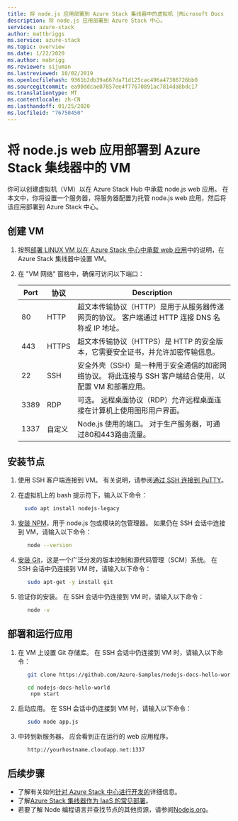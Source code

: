 ```yaml
---
title: 将 node.js 应用部署到 Azure Stack 集线器中的虚拟机 |Microsoft Docs
description: 将 node.js 应用部署到 Azure Stack 中心。
services: azure-stack
author: mattbriggs
ms.service: azure-stack
ms.topic: overview
ms.date: 1/22/2020
ms.author: mabrigg
ms.reviewer: sijuman
ms.lastreviewed: 10/02/2019
ms.openlocfilehash: 9361b2db39a667da71d125cac496a47386726bb0
ms.sourcegitcommit: ea90ddcae07857ee4f77670891ac7814da8bdc17
ms.translationtype: MT
ms.contentlocale: zh-CN
ms.lasthandoff: 01/25/2020
ms.locfileid: "76750450"
---
```

# <a name="deploy-a-nodejs-web-app-to-a-vm-in-azure-stack-hub"></a>将 node.js web 应用部署到 Azure Stack 集线器中的 VM

你可以创建虚拟机（VM）以在 Azure Stack Hub 中承载 node.js web 应用。 在本文中，你将设置一个服务器，将服务器配置为托管 node.js web 应用，然后将该应用部署到 Azure Stack 中心。

## <a name="create-a-vm"></a>创建 VM

1. 按照[部署 LINUX VM 以在 Azure Stack 中心中承载 web 应用](azure-stack-dev-start-howto-deploy-linux.md)中的说明，在 Azure Stack 集线器中设置 VM。

2. 在 "VM 网络" 窗格中，确保可访问以下端口：

    | Port | 协议 | Description |
    | --- | --- | --- |
    | 80 | HTTP | 超文本传输协议（HTTP）是用于从服务器传递网页的协议。 客户端通过 HTTP 连接 DNS 名称或 IP 地址。 |
    | 443 | HTTPS | 超文本传输协议（HTTPS）是 HTTP 的安全版本，它需要安全证书，并允许加密传输信息。 |
    | 22 | SSH | 安全外壳（SSH）是一种用于安全通信的加密网络协议。 将此连接与 SSH 客户端结合使用，以配置 VM 和部署应用。 |
    | 3389 | RDP | 可选。 远程桌面协议（RDP）允许远程桌面连接在计算机上使用图形用户界面。   |
    | 1337 | 自定义 | Node.js 使用的端口。 对于生产服务器，可通过80和443路由流量。 |

## <a name="install-node"></a>安装节点

1. 使用 SSH 客户端连接到 VM。 有关说明，请参阅[通过 SSH 连接到 PuTTY](azure-stack-dev-start-howto-ssh-public-key.md#connect-with-ssh-by-using-putty)。

1. 在虚拟机上的 bash 提示符下，输入以下命令：

    ```bash  
      sudo apt install nodejs-legacy
    ```

2. [安装 NPM](https://www.npmjs.com/)，用于 node.js 包或模块的包管理器。 如果仍在 SSH 会话中连接到 VM，请输入以下命令：

    ```bash  
       node --version
    ```

3. [安装 Git](https://git-scm.com)，这是一个广泛分发的版本控制和源代码管理（SCM）系统。 在 SSH 会话中仍连接到 VM 时，请输入以下命令：

    ```bash  
       sudo apt-get -y install git
    ```

3. 验证你的安装。 在 SSH 会话中仍连接到 VM 时，请输入以下命令：

    ```bash  
       node -v
    ```

## <a name="deploy-and-run-the-app"></a>部署和运行应用

1. 在 VM 上设置 Git 存储库。 在 SSH 会话中仍连接到 VM 时，请输入以下命令：

    ```bash  
       git clone https://github.com/Azure-Samples/nodejs-docs-hello-world.git
    
       cd nodejs-docs-hello-world
        npm start
    ```

2. 启动应用。 在 SSH 会话中仍连接到 VM 时，请输入以下命令：

    ```bash  
       sudo node app.js
    ```

3. 中转到新服务器。 应会看到正在运行的 web 应用程序。

    ```HTTP  
       http://yourhostname.cloudapp.net:1337
    ```

## <a name="next-steps"></a>后续步骤

- 了解有关如何[针对 Azure Stack 中心进行开发的](azure-stack-dev-start.md)详细信息。
- 了解[Azure Stack 集线器作为 IaaS 的常见部署](azure-stack-dev-start-deploy-app.md)。
- 若要了解 Node 编程语言并查找节点的其他资源，请参阅[Nodejs.org](https://nodejs.org)。
